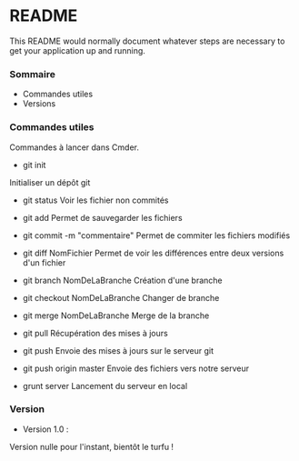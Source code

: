 # README #

This README would normally document whatever steps are necessary to get your application up and running.

### Sommaire ###

* Commandes utiles
* Versions



### Commandes utiles ###

Commandes à lancer dans Cmder.

* git init

Initialiser un dépôt git
* git status
Voir les fichier non commités
* git add
Permet de sauvegarder les fichiers
* git commit -m "commentaire"
Permet de commiter les fichiers modifiés
* git diff NomFichier
Permet de voir les différences entre deux versions d'un fichier
* git branch NomDeLaBranche
Création d'une branche
* git checkout NomDeLaBranche
Changer de branche
* git merge NomDeLaBranche
Merge de la branche
* git pull
Récupération des mises à jours
* git push
Envoie des mises à jours sur le serveur git
* git push origin master
Envoie des fichiers vers notre serveur

* grunt server
Lancement du serveur en local

### Version ###

* Version 1.0 :

Version nulle pour l'instant, bientôt le turfu !